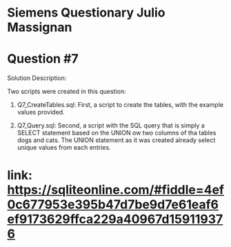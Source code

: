 # Siemens Questionary Julio Massignan

# Question #7


Solution Description:

Two scripts were created in this question:

1. Q7_CreateTables.sql: First, a script to create the tables, with the example values provided.

2. Q7_Query.sql: Second, a script with the SQL query that is simply a SELECT statement based on the UNION ow two columns of tha tables dogs and cats. The UNION statement as it was created already select unique values from each entries.

# link: https://sqliteonline.com/#fiddle=4ef0c677953e395b47d7be9d7e61eaf6ef9173629ffca229a40967d159119376
